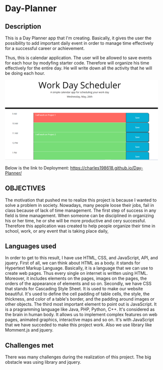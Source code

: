 # Day-Planner

## Description 

This is a Day Planner app that I'm creating. Basically, it gives the user the possibility to add important daily event in order to manage time effectively for a successful career or achievement.

Thus, this is calendar application. The user will be allowed to save events for each hour by modyfing starter code. Therefore will organize his time effectively for the entire day. He will write down all the activity that he will be doing each hour.

![Day-Planner](./Day-Planner.png)

Below is the link to Deployment:
https://charles198618.github.io/Day-Planner/

## OBJECTIVES

The motivation that pushed me to realize this project is because I wanted to solve a problem in society. Nowadays, many people loose their jobs, fail in class because of lack of time management. The first step of success in any field is time management. When someone can be disciplined in organizing his or her time, he or she will be more productive and cery successful. Therefore this application was created to help people organize their time in school, work, or any event that is taking place daily,

## Languages used

In order to get to this result, I have use HTML, CSS, and JavaScript, API, and jquery. First of all, we can think about HTML as a body. it stands for Hypertext Markup Language. Basically, it is a language that we can use to create web pages. Thus every single on internet is written using HTML. Moreover, it includes elements on the pages, images on the pages, the orders of the appearance of elements and so on. Secondly, we have CSS that stands for Cascading Style Sheet. It is used to make our website beautiful. It's used to define the cell padding of table cells, the style, the thickness, and color of a table's border, and the padding around images or other objects. The third most important element to point out is JavaScript. It is a pragramming language like Java, PHP, Python, C++. It's considered as the brain in human body. It allows us to implement complex features on web pages, animated graphics, interactive maps and so on.  It's with JavaScript that we have succeded to make this project work. Also we use library like Momment.js and jquery.  

## Challenges met

There was many challenges during the realization of this project. The big obstacle was using library and jquery.